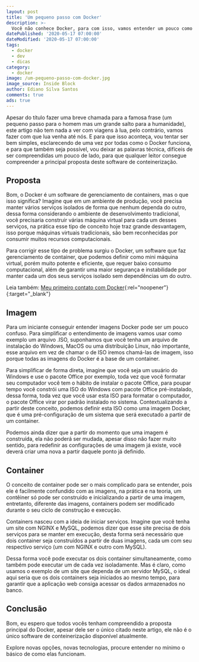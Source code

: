 ```yaml
---
layout: post
title: 'Um pequeno passo com Docker'
description: >-
  Você não conhece Docker, para com isso, vamos entender um pouco como ele funciona.
datePublished: '2020-05-17 07:00:00'
dateModified: '2020-05-17 07:00:00'
tags:
  - docker
  - dev
  - dicas
category:
  - docker
image: /um-pequeno-passo-com-docker.jpg
image_source: Inside Block
author: Ediano Silva Santos
comments: true
ads: true
---
```


Apesar do título fazer uma breve chamada para a famosa frase (um pequeno passo para o homem mas um grande salto para a humanidade), este artigo não tem nada a ver com viagens à lua, pelo contrário, vamos fazer com que lua venha até nós. E para que isso aconteça, vou tentar ser bem simples, esclarecendo de uma vez por todas como o Docker funciona, e para que também seja possível, vou deixar as palavras técnica, difíceis de ser compreendidas um pouco de lado, para que qualquer leitor consegue compreender a principal proposta deste software de conteinerização.

## Proposta
Bom, o Docker é um software de gerenciamento de containers, mas o que isso significa? Imagine que em um ambiente de produção, você precisa manter vários serviços isolados de forma que nenhum dependa do outro, dessa forma considerando o ambiente de desenvolvimento tradicional, você precisaria construir várias máquina virtual para cada um desses serviços, na prática esse tipo de conceito hoje traz grande desvantagem, isso porque máquinas virtuais tradicionais, são bem reconhecidas por consumir muitos recursos computacionais.

Para corrigir esse tipo de problema surgiu o Docker, um software que faz gerenciamento de container, que podemos definir como mini máquina virtual, porém muito potente e eficiente, que requer baixo consumo computacional, além de garantir uma maior segurança e instabilidade por manter cada um dos seus serviços isolado sem dependências um do outro.

Leia também: [Meu primeiro contato com Docker](https://insideblock.com/blog/meu-primeiro-contato-com-docker/){:rel="noopener"}{:target="_blank"}

## Imagem
Para um iniciante conseguir entender imagens Docker pode ser um pouco confuso. Para simplificar o entendimento de imagens vamos usar como exemplo um arquivo .ISO, suponhamos que você tenha um arquivo de instalação do Windows, MacOS ou uma distribuição Linux, não importante, esse arquivo em vez de chamar o de ISO iremos chamá-las de imagem, isso porque todas as imagens do Docker é a base de um container.

Para simplificar de forma direta, imagine que você seja um usuário do Windows e use o pacote Office por exemplo, toda vez que você formatar seu computador você tem o hábito de instalar o pacote Office, para poupar tempo você constrói uma ISO do Windows com pacote Office pré-instalado, dessa forma, toda vez que você usar esta ISO para formatar o computador, o pacote Office virar por padrão instalado no sistema. Contextualizando a partir deste conceito, podemos definir esta ISO como uma imagem Docker, que é uma pré-configuração de um sistema que será executado a partir de um container.

Podemos ainda dizer que a partir do momento que uma imagem é construída, ela não poderá ser mudada, apesar disso não fazer muito sentido, para redefinir as configurações de uma imagem já existe, você deverá criar uma nova a partir daquele ponto já definido. 

## Container
O conceito de container pode ser o mais complicado para se entender, pois ele é facilmente confundido com as imagens, na prática e na teoria, um contêiner só pode ser construído e inicializando a partir de uma imagem, entretanto, diferente das imagens, containers podem ser modificado durante o seu ciclo de construção e execução.

Containers nasceu com a ideia de iniciar serviços. Imagine que você tenha um site com NGINX e MySQL, podemos dizer que esse site precisa de dois serviços para se manter em execução, desta forma será necessário que dois container seja construídos a partir de duas imagens, cada um com seu respectivo serviço (um com NGINX e outro com MySQL).

Dessa forma você pode executar os dois container simultaneamente, como também pode executar um de cada vez isoladamente. Mas é claro, como usamos o exemplo de um site que dependa de um servidor MySQL, o ideal aqui seria que os dois containers seja iniciados ao mesmo tempo, para garantir que a aplicação web consiga acessar os dados armazenados no banco.

## Conclusão
Bom, eu espero que todos vocês tenham compreendido a proposta principal do Docker, apesar dele ser o único citado neste artigo, ele não é o único software de conteinerização disponível atualmente.

Explore novas opções, novas tecnologias, procure entender no mínimo o básico de como elas funcionam.
